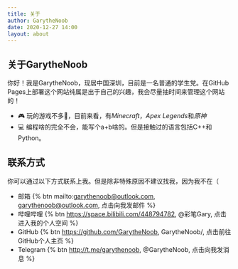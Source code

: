 ```yaml
---
title: 关于
author: GarytheNoob
date: 2020-12-27 14:00
layout: about
---
```



## 关于GarytheNoob


你好！我是GarytheNoob，现居中国深圳，目前是一名普通的学生党。在GitHub Pages上部署这个网站纯属是出于自己的兴趣，我会尽量抽时间来管理这个网站的！

- 🎮 玩的游戏不多🤔，目前来看，有*Minecraft*，*Apex Legends*和*原神*
- 💻 编程啥的完全不会，能写个a+b啥的。但是接触过的语言包括C++和Python。



## 联系方式


你可以通过以下方式联系上我。但是除非特殊原因不建议找我，因为我不在（

- 邮箱  {% btn mailto:garythenoob@outlook.com, garythenoob@outlook.com, 点击向我发邮件 %}
- 哔哩哔哩  {% btn https://space.bilibili.com/448794782, @彩笔Gary, 点击进入我的个人空间 %}
- GitHub  {% btn https://github.com/GarytheNoob, GarytheNoob/, 点击前往GitHub个人主页 %}
- Telegram  {% btn http://t.me/garythenoob, @GarytheNoob, 点击向我发消息 %}
